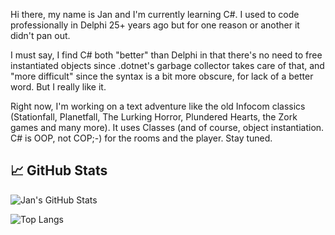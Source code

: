 Hi there, my name is Jan and I'm currently learning C#. I used to code professionally in Delphi 25+ years ago but for one reason or another it didn't pan out.

I must say, I find C# both "better" than Delphi in that there's no need to free instantiated objects since .dotnet's garbage collector takes care of that, and "more difficult" since the syntax is a bit more obscure, for lack of a better word.
But I really like it.

Right now, I'm working on a text adventure like the old Infocom classics (Stationfall, Planetfall, The Lurking Horror, Plundered Hearts, the Zork games and many more). It uses Classes (and of course, object instantiation. C# is OOP, not COP;-) for the rooms and the player. Stay tuned.

## 📈 GitHub Stats
![Jan's GitHub Stats](https://github-readme-stats.vercel.app/api?username=Wazi2025&show_icons=true&theme=tokyonight)

![Top Langs](https://github-readme-stats.vercel.app/api/top-langs/?username=YourUsernameHere&layout=compact)


<!--
**Wazi2025/Wazi2025** is a ✨ _special_ ✨ repository because its `README.md` (this file) appears on your GitHub profile.

Here are some ideas to get you started:

- 🔭 I’m currently working on ...
- 🌱 I’m currently learning ...
- 👯 I’m looking to collaborate on ...
- 🤔 I’m looking for help with ...
- 💬 Ask me about ...
- 📫 How to reach me: ...
- 😄 Pronouns: ...
- ⚡ Fun fact: ...
-->
